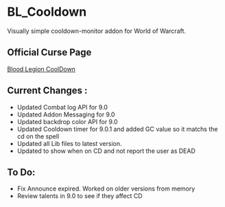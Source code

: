 # BL_Cooldown
Visually simple cooldown-monitor addon for World of Warcraft.

## Official Curse Page
[Blood Legion CoolDown](https://www.curseforge.com/wow/addons/bl_cooldown)

## Current Changes :
* Updated Combat log API for 9.0
* Updated Addon Messaging for 9.0
* Updated backdrop color API for 9.0
* Updated Cooldown timer for 9.0.1 and added GC value so it matchs the cd on the spell
* Updated all Lib files to latest version.
* Updated to show when on CD and not report the user as DEAD


## To Do:
* Fix Announce expired.  Worked on older versions from memory
* Review talents in 9.0 to see if they affect CD

